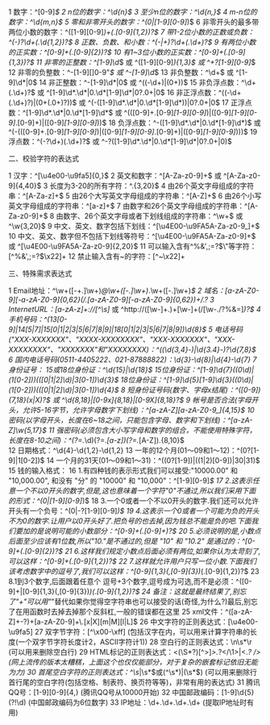 1 数字：^[0-9]*$
 2 n位的数字：^\d{n}$
 3 至少n位的数字：^\d{n,}$
 4 m-n位的数字：^\d{m,n}$
 5 零和非零开头的数字：^(0|[1-9][0-9]*)$
 6 非零开头的最多带两位小数的数字：^([1-9][0-9]*)+(.[0-9]{1,2})?$
 7 带1-2位小数的正数或负数：^(\-)?\d+(\.\d{1,2})?$
 8 正数、负数、和小数：^(\-|\+)?\d+(\.\d+)?$
 9 有两位小数的正实数：^[0-9]+(.[0-9]{2})?$
10 有1~3位小数的正实数：^[0-9]+(.[0-9]{1,3})?$
11 非零的正整数：^[1-9]\d*$ 或 ^([1-9][0-9]*){1,3}$ 或 ^\+?[1-9][0-9]*$
12 非零的负整数：^\-[1-9][]0-9"*$ 或 ^-[1-9]\d*$
13 非负整数：^\d+$ 或 ^[1-9]\d*|0$
14 非正整数：^-[1-9]\d*|0$ 或 ^((-\d+)|(0+))$
15 非负浮点数：^\d+(\.\d+)?$ 或 ^[1-9]\d*\.\d*|0\.\d*[1-9]\d*|0?\.0+|0$
16 非正浮点数：^((-\d+(\.\d+)?)|(0+(\.0+)?))$ 或 ^(-([1-9]\d*\.\d*|0\.\d*[1-9]\d*))|0?\.0+|0$
17 正浮点数：^[1-9]\d*\.\d*|0\.\d*[1-9]\d*$ 或 ^(([0-9]+\.[0-9]*[1-9][0-9]*)|([0-9]*[1-9][0-9]*\.[0-9]+)|([0-9]*[1-9][0-9]*))$
18 负浮点数：^-([1-9]\d*\.\d*|0\.\d*[1-9]\d*)$ 或 ^(-(([0-9]+\.[0-9]*[1-9][0-9]*)|([0-9]*[1-9][0-9]*\.[0-9]+)|([0-9]*[1-9][0-9]*)))$
19 浮点数：^(-?\d+)(\.\d+)?$ 或 ^-?([1-9]\d*\.\d*|0\.\d*[1-9]\d*|0?\.0+|0)$

二、校验字符的表达式

 1 汉字：^[\u4e00-\u9fa5]{0,}$
 2 英文和数字：^[A-Za-z0-9]+$ 或 ^[A-Za-z0-9]{4,40}$
 3 长度为3-20的所有字符：^.{3,20}$
 4 由26个英文字母组成的字符串：^[A-Za-z]+$
 5 由26个大写英文字母组成的字符串：^[A-Z]+$
 6 由26个小写英文字母组成的字符串：^[a-z]+$
 7 由数字和26个英文字母组成的字符串：^[A-Za-z0-9]+$
 8 由数字、26个英文字母或者下划线组成的字符串：^\w+$ 或 ^\w{3,20}$
 9 中文、英文、数字包括下划线：^[\u4E00-\u9FA5A-Za-z0-9_]+$
10 中文、英文、数字但不包括下划线等符号：^[\u4E00-\u9FA5A-Za-z0-9]+$ 或 ^[\u4E00-\u9FA5A-Za-z0-9]{2,20}$
11 可以输入含有^%&',;=?$\"等字符：[^%&',;=?$\x22]+
12 禁止输入含有~的字符：[^~\x22]+

三、特殊需求表达式

 1 Email地址：^\w+([-+.]\w+)*@\w+([-.]\w+)*\.\w+([-.]\w+)*$
 2 域名：[a-zA-Z0-9][-a-zA-Z0-9]{0,62}(/.[a-zA-Z0-9][-a-zA-Z0-9]{0,62})+/.?
 3 InternetURL：[a-zA-z]+://[^\s]* 或 ^http://([\w-]+\.)+[\w-]+(/[\w-./?%&=]*)?$
 4 手机号码：^(13[0-9]|14[5|7]|15[0|1|2|3|5|6|7|8|9]|18[0|1|2|3|5|6|7|8|9])\d{8}$
 5 电话号码("XXX-XXXXXXX"、"XXXX-XXXXXXXX"、"XXX-XXXXXXX"、"XXX-XXXXXXXX"、"XXXXXXX"和"XXXXXXXX)：^(\(\d{3,4}-)|\d{3.4}-)?\d{7,8}$ 
 6 国内电话号码(0511-4405222、021-87888822)：\d{3}-\d{8}|\d{4}-\d{7}
 7 身份证号：
 15或18位身份证：^\d{15}|\d{18}$
 15位身份证：^[1-9]\d{7}((0\d)|(1[0-2]))(([0|1|2]\d)|3[0-1])\d{3}$
 18位身份证：^[1-9]\d{5}[1-9]\d{3}((0\d)|(1[0-2]))(([0|1|2]\d)|3[0-1])\d{4}$
 8 短身份证号码(数字、字母x结尾)：^([0-9]){7,18}(x|X)?$ 或 ^\d{8,18}|[0-9x]{8,18}|[0-9X]{8,18}?$
 9 帐号是否合法(字母开头，允许5-16字节，允许字母数字下划线)：^[a-zA-Z][a-zA-Z0-9_]{4,15}$
10 密码(以字母开头，长度在6~18之间，只能包含字母、数字和下划线)：^[a-zA-Z]\w{5,17}$
11 强密码(必须包含大小写字母和数字的组合，不能使用特殊字符，长度在8-10之间)：^(?=.*\d)(?=.*[a-z])(?=.*[A-Z]).{8,10}$  
12 日期格式：^\d{4}-\d{1,2}-\d{1,2}
13 一年的12个月(01～09和1～12)：^(0?[1-9]|1[0-2])$
14 一个月的31天(01～09和1～31)：^((0?[1-9])|((1|2)[0-9])|30|31)$ 
15 钱的输入格式：
16    1.有四种钱的表示形式我们可以接受:"10000.00" 和 "10,000.00", 和没有 "分" 的 "10000" 和 "10,000"：^[1-9][0-9]*$ 
17    2.这表示任意一个不以0开头的数字,但是,这也意味着一个字符"0"不通过,所以我们采用下面的形式：^(0|[1-9][0-9]*)$ 
18    3.一个0或者一个不以0开头的数字.我们还可以允许开头有一个负号：^(0|-?[1-9][0-9]*)$ 
19    4.这表示一个0或者一个可能为负的开头不为0的数字.让用户以0开头好了.把负号的也去掉,因为钱总不能是负的吧.下面我们要加的是说明可能的小数部分：^[0-9]+(.[0-9]+)?$ 
20    5.必须说明的是,小数点后面至少应该有1位数,所以"10."是不通过的,但是 "10" 和 "10.2" 是通过的：^[0-9]+(.[0-9]{2})?$ 
21    6.这样我们规定小数点后面必须有两位,如果你认为太苛刻了,可以这样：^[0-9]+(.[0-9]{1,2})?$ 
22    7.这样就允许用户只写一位小数.下面我们该考虑数字中的逗号了,我们可以这样：^[0-9]{1,3}(,[0-9]{3})*(.[0-9]{1,2})?$ 
23    8.1到3个数字,后面跟着任意个 逗号+3个数字,逗号成为可选,而不是必须：^([0-9]+|[0-9]{1,3}(,[0-9]{3})*)(.[0-9]{1,2})?$ 
24    备注：这就是最终结果了,别忘了"+"可以用"*"替代如果你觉得空字符串也可以接受的话(奇怪,为什么?)最后,别忘了在用函数时去掉去掉那个反斜杠,一般的错误都在这里
25 xml文件：^([a-zA-Z]+-?)+[a-zA-Z0-9]+\\.[x|X][m|M][l|L]$
26 中文字符的正则表达式：[\u4e00-\u9fa5]
27 双字节字符：[^\x00-\xff]    (包括汉字在内，可以用来计算字符串的长度(一个双字节字符长度计2，ASCII字符计1))
28 空白行的正则表达式：\n\s*\r    (可以用来删除空白行)
29 HTML标记的正则表达式：<(\S*?)[^>]*>.*?</\1>|<.*? />    (网上流传的版本太糟糕，上面这个也仅仅能部分，对于复杂的嵌套标记依旧无能为力)
30 首尾空白字符的正则表达式：^\s*|\s*$或(^\s*)|(\s*$)    (可以用来删除行首行尾的空白字符(包括空格、制表符、换页符等等)，非常有用的表达式)
31 腾讯QQ号：[1-9][0-9]{4,}    (腾讯QQ号从10000开始)
32 中国邮政编码：[1-9]\d{5}(?!\d)    (中国邮政编码为6位数字)
33 IP地址：\d+\.\d+\.\d+\.\d+    (提取IP地址时有用)
